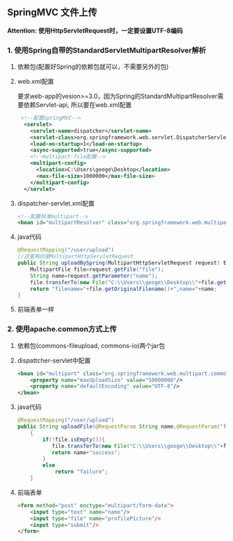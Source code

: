 ## SpringMVC 文件上传

**Attention: 使用HttpServletRequest时，一定要设置UTF-8编码**
### 1. 使用Spring自带的StandardServletMultipartResolver解析

1. 依赖包(配置好Spring的依赖包就可以，不需要另外的包)

2. web.xml配置

   要求web-app的vesion>=3.0，因为Spring的StandardMultipartResolver需要依赖Servlet-api, 所以要在web.xml配置

   ```xml
    <!--配置SpringMVC-->
     <servlet>
       <servlet-name>dispatcher</servlet-name>
       <servlet-class>org.springframework.web.servlet.DispatcherServlet</servlet-class>
       <load-on-startup>1</load-on-startup>
       <async-supported>true</async-supported>
       <!--multipart-file配置-->
       <multipart-config>
         <location>C:\Users\geoge\Desktop</location>
         <max-file-size>1000000</max-file-size>
       </multipart-config>
     </servlet>
   ```

3. dispatcher-servlet.xml配置

   ```xml
   <!--配置标准multipart-->
   <bean id="multipartResolver" class="org.springframework.web.multipart.support.StandardServletMultipartResolver"/>
   ```

4. java代码

   ```java
   @RequestMapping("/user/upload")
   //这里用的是MultipartHttpServletRequest
   public String uploadBySpring(MultipartHttpServletRequest request) throws Exception{
       MultipartFile file=request.getFile("file");
       String name=request.getParameter("name");
       file.transferTo(new File("C:\\Users\\geoge\\Desktop\\"+file.getOriginalFilename()));
       return "filename="+file.getOriginalFilename()+",name="+name;
   }
   ```

5. 前端表单一样


### 2.  使用apache.common方式上传

1. 依赖包(commons-fileupload, commons-io)两个jar包

3. dispattcher-servlet中配置    

   ```xml
   <bean id="multipart" class="org.springframework.web.multipart.commons.CommonsMultipartResolver">
       <property name="maxUploadSize" value="50000000"/>
       <property name="defaultEncoding" value="UTF-8"/>
   </bean>
   ```

4. java代码

   ```java
   @RequestMapping("/user/upload")
   public String uploadFile(@RequestParam String name,@RequestParam("file")MultipartFile file) throws Exception
       {
           if(!file.isEmpty()){
              file.transferTo(new File("C:\\Users\\geoge\\Desktop\\"+file.getOriginalFilename()));
              return name+"success";
           }
           else
               return "failure";
       }
   ```
   
5. 前端表单

   ```html
   <form method="post" enctype="multipart/form-data">
       <input type="text" name="name"/>
       <input type="file" name="profilePicture"/>
       <input type="submit"/>
   </form>
   ```
   

